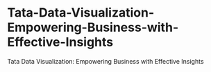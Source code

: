 # Tata-Data-Visualization-Empowering-Business-with-Effective-Insights
Tata Data Visualization: Empowering Business with Effective Insights
